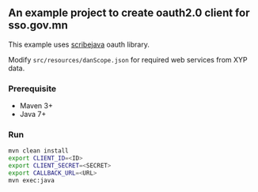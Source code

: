 ## An example project to create oauth2.0 client for sso.gov.mn

This example uses [scribejava](https://github.com/scribejava/scribejava) oauth library.

Modify `src/resources/danScope.json` for required web services from XYP data.

### Prerequisite
- Maven 3+
- Java 7+

### Run
```bash
mvn clean install 
export CLIENT_ID=<ID>
export CLIENT_SECRET=<SECRET>
export CALLBACK_URL=<URL>
mvn exec:java
```